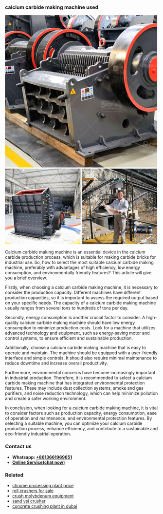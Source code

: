 <h3>calcium carbide making machine used</h3><img src='1706755484.jpg' alt=''><p>Calcium carbide making machine is an essential device in the calcium carbide production process, which is suitable for making carbide bricks for industrial use. So, how to select the most suitable calcium carbide making machine, preferably with advantages of high efficiency, low energy consumption, and environmentally friendly features? This article will give you a brief overview.</p><p>Firstly, when choosing a calcium carbide making machine, it is necessary to consider the production capacity. Different machines have different production capacities, so it is important to assess the required output based on your specific needs. The capacity of a calcium carbide making machine usually ranges from several tons to hundreds of tons per day.</p><p>Secondly, energy consumption is another crucial factor to consider. A high-quality calcium carbide making machine should have low energy consumption to minimize production costs. Look for a machine that utilizes advanced technology and equipment, such as energy-saving motor and control systems, to ensure efficient and sustainable production.</p><p>Additionally, choose a calcium carbide making machine that is easy to operate and maintain. The machine should be equipped with a user-friendly interface and simple controls. It should also require minimal maintenance to reduce downtime and increase overall productivity.</p><p>Furthermore, environmental concerns have become increasingly important in industrial production. Therefore, it is recommended to select a calcium carbide making machine that has integrated environmental protection features. These may include dust collection systems, smoke and gas purifiers, and noise reduction technology, which can help minimize pollution and create a safer working environment.</p><p>In conclusion, when looking for a calcium carbide making machine, it is vital to consider factors such as production capacity, energy consumption, ease of operation and maintenance, and environmental protection features. By selecting a suitable machine, you can optimize your calcium carbide production process, enhance efficiency, and contribute to a sustainable and eco-friendly industrial operation.</p><h3>Contact us</h3><ul><li><strong>Whatsapp:&nbsp;<a href="https://wa.me/8613661969651">+8613661969651</a></strong></li><li><a href="https://swt.shibang-china.com/?git&amp;zhl&amp;calcium carbide making machine used"><strong>Online Service(chat now)</strong></a></li></ul><h3>Related</h3><ul><li><a href='chrome processing plant price.md'>chrome processing plant price</a></li><li><a href='roll crushers for sale.md'>roll crushers for sale</a></li><li><a href='crush molybdenum equipment.md'>crush molybdenum equipment</a></li><li><a href='sand vsi crusher.md'>sand vsi crusher</a></li><li><a href='concrete crushing plant in dubai.md'>concrete crushing plant in dubai</a></li></ul>